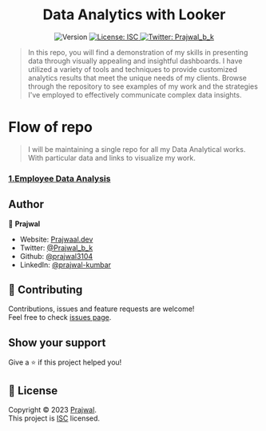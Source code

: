 <h1 align="center">Data Analytics with Looker</h1>
<p style="text-align:center;">
  <img alt="Version" src="https://img.shields.io/badge/version-0.0.1-blue.svg?cacheSeconds=2592000" />
  <a href="LICENCE" target="_blank">
    <img alt="License: ISC" src="https://img.shields.io/badge/License-ISC-yellow.svg" />
  </a>
  <a href="https://twitter.com/Prajwal_b_k" target="_blank">
    <img alt="Twitter: Prajwal_b_k" src="https://img.shields.io/twitter/follow/Prajwal_b_k.svg?style=social" />
  </a>
</p>


> In this repo, you will find a demonstration of my skills in presenting data through visually appealing and insightful dashboards. I have utilized a variety of tools and techniques to provide customized analytics results that meet the unique needs of my clients. Browse through the repository to see examples of my work and the strategies I've employed to effectively communicate complex data insights.

# Flow of repo 

> I will be maintaining a single repo for all my Data Analytical works. With particular data and links to visualize my work.

### [1.Employee Data Analysis](https://github.com/prajwal3104/Data-Analytics-with-Looker/tree/main/Employee%20Data%20Analysis)

## Author

👤 **Prajwal**

* Website: [Prajwaal.dev](http://prajwaal.dev)
* Twitter: [@Prajwal_b_k](https://twitter.com/Prajwal_b_k)
* Github: [@prajwal3104](https://github.com/prajwal3104)
* LinkedIn: [@prajwal-kumbar](https://www.linkedin.com/in/prajwal-kumbar)

## 🤝 Contributing

Contributions, issues and feature requests are welcome!<br />Feel free to check [issues page](https://github.com/prajwal3104/Data-sources-Analyze-data-and-Visualize/issues). 

## Show your support

Give a ⭐️ if this project helped you!

## 📝 License

Copyright © 2023 [Prajwal](https://github.com/prajwal3104).<br />
This project is [ISC](LICENCE) licensed.
